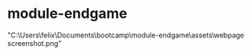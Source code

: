 # module-endgame

<!-- link to applicaton -->







"C:\Users\felix\Documents\bootcamp\module-endgame\assets\webpage screenshot.png"